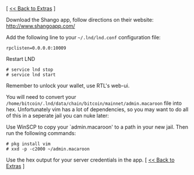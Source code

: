 [ [<< Back to Extras](extras.md) ]

Download the Shango app, follow directions on their website: http://www.shangoapp.com/

Add the following line to your `~/.lnd/lnd.conf` configuration file:
```
rpclisten=0.0.0.0:10009
```
Restart LND
```
# service lnd stop
# service lnd start
```
Remember to unlock your wallet, use RTL's web-ui.

You will need to convert your `/home/bitcoin/.lnd/data/chain/bitcoin/mainnet/admin.macaroon` file into hex.
Unfortunately vim has a lot of dependencies, so you may want to do all of this in a seperate jail you can nuke later:

Use WinSCP to copy your `admin.macaroon' to a path in your new jail. Then run the following commands:

```
# pkg install vim
# xxd -p -c2000 ~/admin.macaroon
```

Use the hex output for your server credentials in the app.
[ [<< Back to Extras](extras.md) ]
